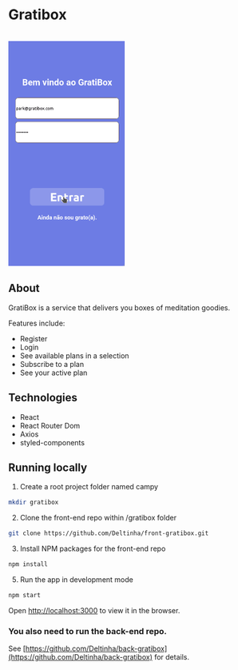 # Gratibox

<br/>
<img style="height: 450px;" src="./grati-animation.gif" />

## About

GratiBox is a service that delivers you boxes of meditation goodies.

Features include:

- Register
- Login
- See available plans in a selection
- Subscribe to a plan
- See your active plan

## Technologies

- React
- React Router Dom
- Axios
- styled-components

## Running locally

1. Create a root project folder named campy

```sh
mkdir gratibox
```

2. Clone the front-end repo within /gratibox folder

```sh
git clone https://github.com/Deltinha/front-gratibox.git
```

3. Install NPM packages for the front-end repo

```sh
npm install
```

5. Run the app in development mode

```sh
npm start
```

Open [http://localhost:3000](http://localhost:3000) to view it in the browser.

### You also need to run the back-end repo.

See [https://github.com/Deltinha/back-gratibox](https://github.com/Deltinha/back-gratibox) for details.

